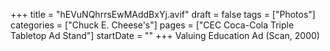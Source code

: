 +++
title = "hEVuNQhrrsEwMAddBxYj.avif"
draft = false
tags = ["Photos"]
categories = ["Chuck E. Cheese's"]
pages = ["CEC Coca-Cola Triple Tabletop Ad Stand"]
startDate = ""
+++
Valuing Education Ad (Scan, 2000)
